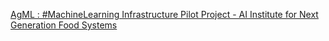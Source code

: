 [AgML : #MachineLearning Infrastructure Pilot Project - AI Institute for Next Generation Food Systems](https://qi.tc/qi/112612)